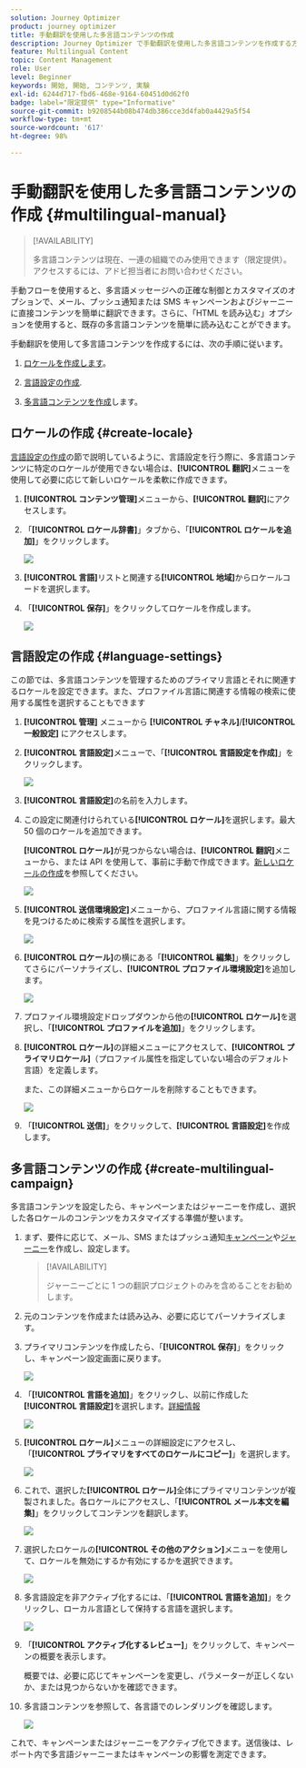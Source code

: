 ```yaml
---
solution: Journey Optimizer
product: journey optimizer
title: 手動翻訳を使用した多言語コンテンツの作成
description: Journey Optimizer で手動翻訳を使用した多言語コンテンツを作成する方法を説明します
feature: Multilingual Content
topic: Content Management
role: User
level: Beginner
keywords: 開始, 開始, コンテンツ, 実験
exl-id: 6244d717-fbd6-468e-9164-60451d0d62f0
badge: label="限定提供" type="Informative"
source-git-commit: b9208544b08b474db386cce3d4fab0a4429a5f54
workflow-type: tm+mt
source-wordcount: '617'
ht-degree: 98%

---
```


# 手動翻訳を使用した多言語コンテンツの作成 {#multilingual-manual}

>[!AVAILABILITY]
>
>多言語コンテンツは現在、一連の組織でのみ使用できます（限定提供）。アクセスするには、アドビ担当者にお問い合わせください。

手動フローを使用すると、多言語メッセージへの正確な制御とカスタマイズのオプションで、メール、プッシュ通知または SMS キャンペーンおよびジャーニーに直接コンテンツを簡単に翻訳できます。さらに、「HTML を読み込む」オプションを使用すると、既存の多言語コンテンツを簡単に読み込むことができます。

手動翻訳を使用して多言語コンテンツを作成するには、次の手順に従います。

1. [ロケールを作成します](#create-locale)。

1. [言語設定の作成](#create-language-settings).

1. [多言語コンテンツを作成](#create-a-multilingual-campaign)します。

## ロケールの作成 {#create-locale}

[言語設定の作成](#language-settings)の節で説明しているように、言語設定を行う際に、多言語コンテンツに特定のロケールが使用できない場合は、**[!UICONTROL 翻訳]**&#x200B;メニューを使用して必要に応じて新しいロケールを柔軟に作成できます。

1. **[!UICONTROL コンテンツ管理]**&#x200B;メニューから、**[!UICONTROL 翻訳]**&#x200B;にアクセスします。

1. 「**[!UICONTROL ロケール辞書]**」タブから、「**[!UICONTROL ロケールを追加]**」をクリックします。

   ![](assets/locale_1.png)

1. **[!UICONTROL 言語]**&#x200B;リストと関連する&#x200B;**[!UICONTROL 地域]**&#x200B;からロケールコードを選択します。

1. 「**[!UICONTROL 保存]**」をクリックしてロケールを作成します。

   ![](assets/locale_2.png)

## 言語設定の作成 {#language-settings}

この節では、多言語コンテンツを管理するためのプライマリ言語とそれに関連するロケールを設定できます。また、プロファイル言語に関連する情報の検索に使用する属性を選択することもできます

1. **[!UICONTROL 管理]** メニューから **[!UICONTROL チャネル]**/**[!UICONTROL 一般設定]** にアクセスします。

1. **[!UICONTROL 言語設定]**&#x200B;メニューで、「**[!UICONTROL 言語設定を作成]**」をクリックします。

   ![](assets/language_settings_1.png)

1. **[!UICONTROL 言語設定]**&#x200B;の名前を入力します。

1. この設定に関連付けられている&#x200B;**[!UICONTROL ロケール]**&#x200B;を選択します。最大 50 個のロケールを追加できます。

   **[!UICONTROL ロケール]**&#x200B;が見つからない場合は、**[!UICONTROL 翻訳]**&#x200B;メニューから、または API を使用して、事前に手動で作成できます。[新しいロケールの作成](#create-locale)を参照してください。

   ![](assets/multilingual-settings-2.png)

1. **[!UICONTROL 送信環境設定]**&#x200B;メニューから、プロファイル言語に関する情報を見つけるために検索する属性を選択します。

   ![](assets/multilingual-settings-3.png)

1. **[!UICONTROL ロケール]**&#x200B;の横にある「**[!UICONTROL 編集]**」をクリックしてさらにパーソナライズし、**[!UICONTROL プロファイル環境設定]**&#x200B;を追加します。

   ![](assets/multilingual-settings-4.png)

1. プロファイル環境設定ドロップダウンから他の&#x200B;**[!UICONTROL ロケール]**&#x200B;を選択し、「**[!UICONTROL プロファイルを追加]**」をクリックします。

1. **[!UICONTROL ロケール]**&#x200B;の詳細メニューにアクセスして、**[!UICONTROL プライマリロケール]**（プロファイル属性を指定していない場合のデフォルト言語）を定義します。

   また、この詳細メニューからロケールを削除することもできます。

   ![](assets/multilingual-settings-5.png)

1. 「**[!UICONTROL 送信]**」をクリックして、**[!UICONTROL 言語設定]**&#x200B;を作成します。

<!--
1. Access the **[!UICONTROL channel configurations]** menu and create a new channel configuration or select an existing one.


1. In the **[!UICONTROL Header parameters]** section, select the **[!UICONTROL Enable multilingual]** option.

1. Select your **[!UICONTROL Locales dictionary]** and add as many as needed.
-->

## 多言語コンテンツの作成 {#create-multilingual-campaign}

多言語コンテンツを設定したら、キャンペーンまたはジャーニーを作成し、選択した各ロケールのコンテンツをカスタマイズする準備が整います。

1. まず、要件に応じて、メール、SMS またはプッシュ通知[キャンペーン](../campaigns/create-campaign.md)や[ジャーニー](../building-journeys/journeys-message.md)を作成し、設定します。

   >[!AVAILABILITY]
   >
   >ジャーニーごとに 1 つの翻訳プロジェクトのみを含めることをお勧めします。

1. 元のコンテンツを作成または読み込み、必要に応じてパーソナライズします。

1. プライマリコンテンツを作成したら、「**[!UICONTROL 保存]**」をクリックし、キャンペーン設定画面に戻ります。

   ![](assets/multilingual-campaign-2.png)

1. 「**[!UICONTROL 言語を追加]**」をクリックし、以前に作成した&#x200B;**[!UICONTROL 言語設定]**&#x200B;を選択します。[詳細情報](#create-language-settings)

   ![](assets/multilingual-campaign-3.png)

1. **[!UICONTROL ロケール]**&#x200B;メニューの詳細設定にアクセスし、「**[!UICONTROL プライマリをすべてのロケールにコピー]**」を選択します。

   ![](assets/multilingual-campaign-4.png)

1. これで、選択した&#x200B;**[!UICONTROL ロケール]**&#x200B;全体にプライマリコンテンツが複製されました。各ロケールにアクセスし、「**[!UICONTROL メール本文を編集]**」をクリックしてコンテンツを翻訳します。

   ![](assets/multilingual-campaign-5.png)

1. 選択したロケールの&#x200B;**[!UICONTROL その他のアクション]**&#x200B;メニューを使用して、ロケールを無効にするか有効にするかを選択できます。

   ![](assets/multilingual-campaign-6.png)

1. 多言語設定を非アクティブ化するには、「**[!UICONTROL 言語を追加]**」をクリックし、ローカル言語として保持する言語を選択します。

   ![](assets/multilingual-campaign-7.png)

1. 「**[!UICONTROL アクティブ化するレビュー]**」をクリックして、キャンペーンの概要を表示します。

   概要では、必要に応じてキャンペーンを変更し、パラメーターが正しくないか、または見つからないかを確認できます。

1. 多言語コンテンツを参照して、各言語でのレンダリングを確認します。

   ![](assets/multilingual-campaign-8.png)

これで、キャンペーンまたはジャーニーをアクティブ化できます。送信後は、レポート内で多言語ジャーニーまたはキャンペーンの影響を測定できます。

<!--
# Create a multilingual journey {#create-multilingual-journey}

1. Create your journey with a Delivery and personalize your content as needed.
1. From your delivery action, click Edit content.
1. Click Add languages.

-->
